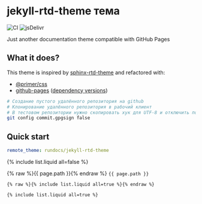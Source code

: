 # jekyll-rtd-theme тема

![CI](https://github.com/rundocs/jekyll-rtd-theme/workflows/CI/badge.svg?branch=develop)
![jsDelivr](https://data.jsdelivr.com/v1/package/gh/rundocs/jekyll-rtd-theme/badge)

Just another documentation theme compatible with GitHub Pages

## What it does?

This theme is inspired by [sphinx-rtd-theme](https://github.com/readthedocs/sphinx_rtd_theme) and refactored with:

- [@primer/css](https://github.com/primer/css)
- [github-pages](https://github.com/github/pages-gem) ([dependency versions](https://pages.github.com/versions/))

``` bash
# Создание пустого удалённого репозитория на github
# Клонирование удалённого репозитория в рабочий клиент
# В тестовом репозитории нужно скопировать хук для UTF-8 и отключить подпись
git config commit.gpgsign false
```

## Quick start

```yml
remote_theme: rundocs/jekyll-rtd-theme
```

{% include list.liquid all=false %}


{% raw %}{{ page.path }}{% endraw %} `{{ page.path }}`

```
{% raw %}{% include list.liquid all=true %}{% endraw %}

{% include list.liquid all=true %}
```

